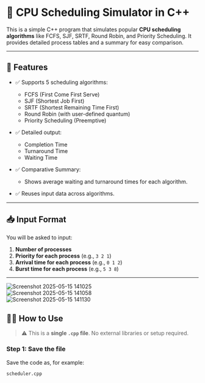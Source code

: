 # 🧮 CPU Scheduling Simulator in C++

This is a simple C++ program that simulates popular **CPU scheduling algorithms** like FCFS, SJF, SRTF, Round Robin, and Priority Scheduling. It provides detailed process tables and a summary for easy comparison.

---

## 🚀 Features

- ✅ Supports 5 scheduling algorithms:
  - FCFS (First Come First Serve)
  - SJF (Shortest Job First)
  - SRTF (Shortest Remaining Time First)
  - Round Robin (with user-defined quantum)
  - Priority Scheduling (Preemptive)

- ✅ Detailed output:
  - Completion Time
  - Turnaround Time
  - Waiting Time

- ✅ Comparative Summary:
  - Shows average waiting and turnaround times for each algorithm.

- ✅ Reuses input data across algorithms.

---

## 📥 Input Format

You will be asked to input:

1. **Number of processes**
2. **Priority for each process** (e.g., `3 2 1`)
3. **Arrival time for each process** (e.g., `0 1 2`)
4. **Burst time for each process** (e.g., `5 3 8`)

---

![Screenshot 2025-05-15 141025](https://github.com/user-attachments/assets/f9e08321-4bba-4890-b6c6-d4ad06c93441)<br>
![Screenshot 2025-05-15 141058](https://github.com/user-attachments/assets/44f6ca20-35c0-451c-b752-e73df9d80f40)<br>
![Screenshot 2025-05-15 141130](https://github.com/user-attachments/assets/afbfdc12-1298-4591-a676-4bb3b6e56e7d)

## 🧑‍💻 How to Use

> ⚠️ This is a **single `.cpp` file**. No external libraries or setup required.

### Step 1: Save the file

Save the code as, for example:

```bash
scheduler.cpp





